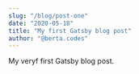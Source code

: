 ```yaml
---
slug: "/blog/post-one"
date: "2020-05-18"
title: "My first Gatsby blog post"
author: "@berta.codes"
---
```


My veryf first Gatsby blog post.